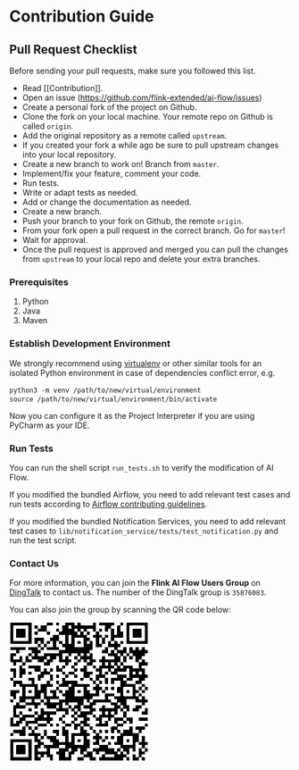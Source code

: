 # Contribution Guide

## Pull Request Checklist

Before sending your pull requests, make sure you followed this list.

- Read [[Contribution]].
- Open an issue (https://github.com/flink-extended/ai-flow/issues)
- Create a personal fork of the project on Github.
- Clone the fork on your local machine. Your remote repo on Github is called `origin`.
- Add the original repository as a remote called `upstream`.
- If you created your fork a while ago be sure to pull upstream changes into your local repository.
- Create a new branch to work on! Branch from `master`.
- Implement/fix your feature, comment your code.
- Run tests.
- Write or adapt tests as needed.
- Add or change the documentation as needed.
- Create a new branch.
- Push your branch to your fork on Github, the remote `origin`.
- From your fork open a pull request in the correct branch. Go for `master`!
- Wait for approval.
- Once the pull request is approved and merged you can pull the changes from `upstream` to your local repo and delete your extra branches.

### Prerequisites

1. Python
2. Java
3. Maven

### Establish Development Environment

We strongly recommend using [virtualenv](https://virtualenv.pypa.io/en/latest/index.html) or other similar tools for an isolated Python environment in case of dependencies conflict error, e.g.

```shell
python3 -m venv /path/to/new/virtual/environment
source /path/to/new/virtual/environment/bin/activate
```

Now you can configure it as the Project Interpreter if you are using PyCharm as your IDE.

### Run Tests

You can run the shell script `run_tests.sh` to verify the modification of AI Flow. 

If you modified the bundled Airflow, you need to add relevant test cases and run tests according to [Airflow contributing guidelines](flink-ai-flow/lib/airflow/CONTRIBUTING.rst).

If you modified the bundled Notification Services, you need to add relevant test cases to `lib/notification_service/tests/test_notification.py` and run the test script.

### Contact Us

For more information, you can join the **Flink AI Flow Users Group** on [DingTalk](https://www.dingtalk.com) to contact us.
The number of the DingTalk group is `35876083`. 

You can also join the group by scanning the QR code below:

![Alt text](../images/dingtalk_qr_code.png)
